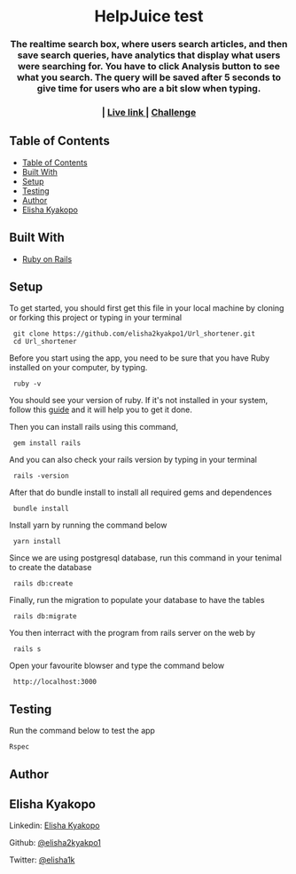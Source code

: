 <h1 align="center">HelpJuice test</h1>
<div align="center">
  <h3>
  The realtime search box, where users search articles, and then save search queries, have analytics that display what users were searching for. You have to click Analysis button to see what you search. The query will be saved after 5 seconds to give time for users who are a bit slow when typing.
  </h3>
</div>

<div align="center" style="margin-bottom: 20px">
  <h3>
    <span> | </span>
    <a href="https://helpjuicetest-production.up.railway.app/">
      Live link
    </a>
    <span> | </span>
    <a href="https://docs.google.com/document/d/1vXFJLYKL6LGgYU00xnBOkkk2ADSLZ8rUnmOe48H0YW0/edit#">
      Challenge
    </a>
  </h3>
</div>

## Table of Contents

- [Table of Contents](#table-of-contents)
- [Built With](#built-with)
- [Setup](#setup)
- [Testing](#testing)
- [Author](#author)
- [Elisha Kyakopo](#elisha-kyakopo)


## Built With

- [Ruby on Rails](https://guides.rubyonrails.org/)

## Setup

To get started, you should first get this file in your local machine by cloning or forking this project or typing in your terminal
```
 git clone https://github.com/elisha2kyakpo1/Url_shortener.git
 cd Url_shortener
```
Before you start using the app, you need to be sure that you have Ruby installed on your computer, by typing.
```
 ruby -v
```
You should see your version of ruby.
If it's not installed in your system, follow this [guide](https://www.ruby-lang.org/en/documentation/installation/) and it will help you to get it done.

Then you can install rails using this command,
```
 gem install rails
```
And you can also check your rails version by typing in your terminal
```
 rails -version
```
After that do bundle install to install all required gems and dependences
```
 bundle install
```
Install yarn by running the command below
```
 yarn install
```
Since we are using postgresql database, run this command in your tenimal to create the database
```
 rails db:create

```
Finally, run the migration to populate your database to have the tables

```
 rails db:migrate
```

You then interract with the program from rails server on the web by
```
 rails s
```

Open your favourite blowser and type the command below

```
 http://localhost:3000
```

## Testing

Run the command below to test the app

```
Rspec
```

## Author

## Elisha Kyakopo

  Linkedin: [Elisha Kyakopo](https://www.linkedin.com/in/elisha-kyakopo/)

  Github: [@elisha2kyakpo1](https://github.com/elisha2kyakpo1)

  Twitter: [@elisha1k](https://twitter.com/Elisha1k)
